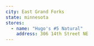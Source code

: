 ```yaml
---
city: East Grand Forks
state: minnesota
stores:
  - name: "Hugo's #5 Natural"
    address: 306 14th Street NE
---
```

